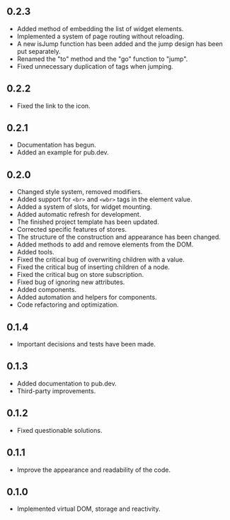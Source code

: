 ## 0.2.3

* Added method of embedding the list of widget elements.
* Implemented a system of page routing without reloading.
* A new isJump function has been added and the jump design has been put separately.
* Renamed the "to" method and the "go" function to "jump".
* Fixed unnecessary duplication of tags when jumping.

## 0.2.2

* Fixed the link to the icon.

## 0.2.1

* Documentation has begun.
* Added an example for pub.dev.

## 0.2.0

* Changed style system, removed modifiers.
* Added support for `<br>` and `<wbr>` tags in the element value.
* Added a system of slots, for widget mounting.
* Added automatic refresh for development.
* The finished project template has been updated.
* Corrected specific features of stores.
* The structure of the construction and appearance has been changed.
* Added methods to add and remove elements from the DOM.
* Added tools.
* Fixed the critical bug of overwriting children with a value.
* Fixed the critical bug of inserting children of a node.
* Fixed the critical bug on store subscription.
* Fixed bug of ignoring new attributes.
* Added components.
* Added automation and helpers for components.
* Code refactoring and optimization.

## 0.1.4

* Important decisions and tests have been made.

## 0.1.3

* Added documentation to pub.dev.
* Third-party improvements.

## 0.1.2

* Fixed questionable solutions.

## 0.1.1

* Improve the appearance and readability of the code.

## 0.1.0

* Implemented virtual DOM, storage and reactivity.
